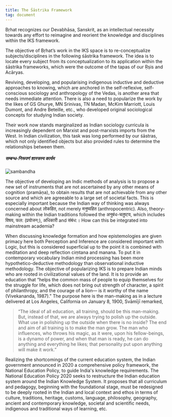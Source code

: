 ```yaml
---
title: The Śāstrika Framework
tag: document
---
```


Bṛhat recognizes our Devabhāsa, Sanskrit, as an intellectual necessity towards any effort to reimagine and reorient the knowledge and disciplines within the IKS framework. 

The objective of Bṛhat’s work in the IKS space is to re-conceptualize subjects/disciplines in the following śāstrika framework. The idea is to locate every subject from its conceptualization to its application within the śāstrika frameworks, which were the outcome of the tapas of our Ṛṣis and Acāryas. 

Reviving, developing, and popularising indigenous inductive and deductive approaches to knowing, which are anchored in the self-reflexive, self-conscious sociology and anthropology of the Vedas, is another area that needs immediate attention. There is also a need to popularize the work by the likes of GS Ghurye, MN Srinivas, TN Madan, McKim Marriott, Louis Dumont, and Andre Beteille, etc., who developed original sociological concepts for studying Indian society. 

Their work now stands marginalized as Indian sociology curricula is increasingly dependent on Marxist and post-marxists imports from the West. In Indian civilization, this task was long performed by our śāstras, which not only identified objects but also provided rules to determine the relationships between them. 

<h5 class="hindi">सम्बन्ध-निरूपणं शास्त्रस्य कार्यम</h5>

<img class="four" src="/images/newimages/purushartha.png" alt="sambandha" />

The objective of developing an Indic methods of analysis is to propose a new set of instruments that are not ascertained by any other means of cognition (pramāṇa), to obtain results that are not achievable from any other source and which are agreeable to a large set of societal facts. This is especially important because the Indian way of thinking was always concerned about लोकहित, not merely मनुष्यहित (anthropocentric). Also, theory-making within the Indian traditions followed the अनुबंध-चतुष्टय, which includes विषय, फल: (प्रयोजन;), अधिकारी and संबंध:। How can this be integrated into mainstream academia? 

When discussing knowledge formation and how epistemologies are given primacy here both Perception and Inference are considered important with Logic, but this is considered superficial up to the point it is combined with meditation and deep reflection ciṃtana and manana. To put it in contemporary vocabulary Indian mind processing has been more hypothetico-deductive methodology than observational inductive methodology. The objective of popularizing IKS is to prepare Indian minds who are rooted in civilizational values of the land. It is to provide an education that “helps the common mass of people to equip themselves for the struggle for life, which does not bring out strength of character, a spirit of philanthropy, and the courage of a lion— is it worthy of the name (Vivekananda, 1987).” The purpose here is the man-making as in a lecture delivered at Los Angeles, California on January 8, 1900, Svāmījī remarked,

> “The ideal of all education, all training, should be this man-making. But, instead of that, we are always trying to polish up the outside. What use in polishing up the outside when there is no inside? The end and aim of all training is to make the man grow. The man who influences, who throws his magic, as it were, upon his fellow-beings, is a dynamo of power, and when that man is ready, he can do anything and everything he likes; that personality put upon anything will make it work.”

Realizing the shortcomings of the current education system, the Indian government announced in 2020 a comprehensive policy framework, the National Education Policy, to guide India's knowledge requirements. The National Education Policy 2020 seeks to restructure the Indian education system around the Indian Knowledge System. It proposes that all curriculum and pedagogy, beginning with the foundational stage, must be redesigned to be deeply rooted in the Indian and local context and ethos in terms of culture, traditions, heritage, customs, language, philosophy, geography, ancient and contemporary knowledge, societal and scientific needs, indigenous and traditional ways of learning, etc. 


